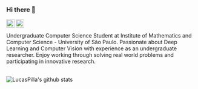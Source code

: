 ### Hi there 👋

<a href="https://www.linkedin.com/in/lucas-pilla-pimentel-b735711b8/">
  <img align="left" alt="Reeha's Linkdein" width="22px" src="https://cdn.jsdelivr.net/npm/simple-icons@v3/icons/linkedin.svg" />
</a>
<a href="https://github.com/LucasPilla/">
  <img align="left" alt="Reeha's Github" width="22px" src="https://cdn.jsdelivr.net/npm/simple-icons@v3/icons/github.svg" />
</a>
<br><br>
Undergraduate Computer Science Student at Institute of Mathematics and Computer Science - University of São Paulo. Passionate
about Deep Learning and Computer Vision with experience as an undergraduate researcher. Enjoy working through solving real world
problems and participating in innovative research.
<br><br>

![LucasPilla's github stats](https://github-readme-stats.vercel.app/api?username=LucasPilla&show_icons=true&theme=blue-green)

